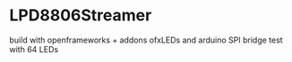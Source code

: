 LPD8806Streamer
===============

build with openframeworks + addons ofxLEDs and arduino SPI bridge test with 64 LEDs